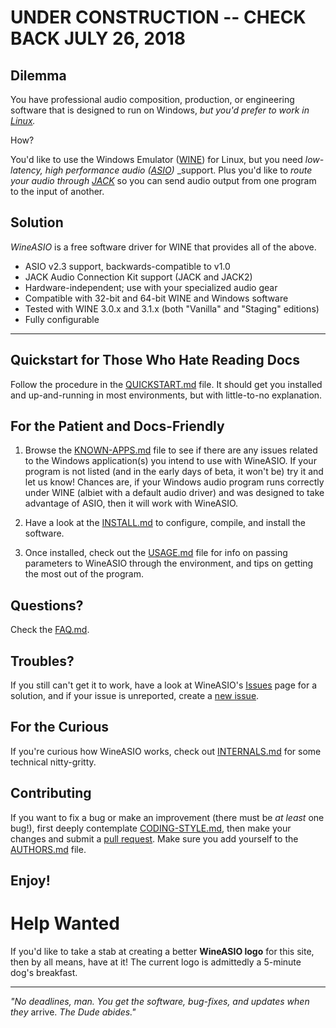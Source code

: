 # UNDER CONSTRUCTION -- CHECK BACK JULY 26, 2018

## Dilemma
You have professional audio composition, production, or engineering software that is designed to run on Windows, _but you'd prefer to work in [Linux](https://en.wikipedia.org/wiki/Linux)._

How?

You'd like to use the Windows Emulator ([WINE](https://www.winehq.org)) for Linux, but you need _low-latency, high performance audio ([ASIO](https://en.wikipedia.org/wiki/Audio_Stream_Input/Output))_ _support.  Plus you'd like to _route your audio through [JACK](http://jackaudio.org)_ so you can send audio output from one program to the input of another.

## Solution
_WineASIO_ is a free software driver for WINE that provides all of the above.

* ASIO v2.3 support, backwards-compatible to v1.0
* JACK Audio Connection Kit support (JACK and JACK2)
* Hardware-independent; use with your specialized audio gear
* Compatible with 32-bit and 64-bit WINE and Windows software
* Tested with WINE 3.0.x and 3.1.x (both "Vanilla" and "Staging" editions)
* Fully configurable
---
## Quickstart for Those Who Hate Reading Docs
Follow the procedure in the [QUICKSTART.md](https://github.com/wineasio/wineasio/blob/master/QUICKSTART.md) file.  It should get you installed and up-and-running in most environments, but with little-to-no explanation.

## For the Patient and Docs-Friendly
1. Browse the [KNOWN-APPS.md](https://github.com/wineasio/wineasio/blob/master/KNOWN-APPS.md) file to see if there are any issues related to the Windows application(s) you intend to use with WineASIO.  If your program is not listed (and in the early days of beta, it won't be) try it and let us know!  Chances are, if your Windows audio program runs correctly under WINE (albiet with a default audio driver) and was designed to take advantage of ASIO, then it will work with WineASIO.

2. Have a look at the [INSTALL.md](https://github.com/wineasio/wineasio/blob/master/INSTALL.md) to configure, compile, and install the software.

3. Once installed, check out the [USAGE.md](https://github.com/wineasio/wineasio/blob/master/USAGE.md) file for info on passing parameters to WineASIO through the environment, and tips on getting the most out of the program.

## Questions?
Check the [FAQ.md](https://github.com/wineasio/wineasio/blob/master/FAQ.md).

## Troubles?
If you still can't get it to work, have a look at WineASIO's [Issues](https://github.com/wineasio/wineasio/issues) page for a solution, and if your issue is unreported, create a [new issue](https://github.com/wineasio/wineasio/issues/new).

## For the Curious
If you're curious how WineASIO works, check out [INTERNALS.md](https://github.com/wineasio/wineasio/blob/master/INTERNALS.md) for some technical nitty-gritty.

## Contributing
If you want to fix a bug or make an improvement (there must be _at least_ one bug!), first deeply contemplate [CODING-STYLE.md](https://github.com/wineasio/wineasio/blob/master/CODING-STYLE.md), then make your changes and submit a [pull request](https://github.com/wineasio/wineasio/pulls).  Make sure you add yourself to the [AUTHORS.md](https://github.com/wineasio/wineasio/blob/master/AUTHORS.md) file.

## Enjoy!

# Help Wanted
If you'd like to take a stab at creating a better **WineASIO logo** for this site, then by all means, have at it!  The current logo is admittedly a 5-minute dog's breakfast.

---
_"No deadlines, man.  You get the software, bug-fixes, and updates when they_ arrive.  _The Dude abides."_
